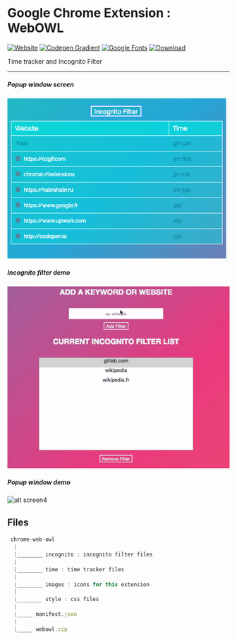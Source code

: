 # Google Chrome Extension : WebOWL
[![Website](https://img.shields.io/badge/github-page-019cff.svg
)](https://www.akinariobi.github.io/webowl)
[![Codepen Gradient](https://img.shields.io/badge/codepen-gradient%20background-01dcff.svg)](http://codepen.io/pinto165/pen/pyBNzX)
[![Google Fonts](https://img.shields.io/badge/font-raleway-d100f8.svg)](https://fonts.google.com/specimen/Raleway)
[![Download](https://img.shields.io/badge/webowl-download-f80098.svg)](https://github.com/akinariobi/chrome-web-owl/blob/master/webowl.zip)

Time tracker and Incognito Filter
_________________________________

##### Popup window screen
![alt screen1](images/scrn.png)
##### Incognito filter demo
![alt screen3](images/demo.gif)
##### Popup window demo
![alt screen4](images/prev.gif)


## Files 

```javascript
 chrome-web-owl
  |
  |________ incognito : incognito filter files 
  |
  |________ time : time tracker files
  |
  |________ images : icons for this extension
  |
  |________ style : css files 
  |
  |_____ manifest.json
  |
  |_____ webowl.zip 
```

